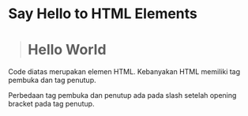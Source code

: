 # Say Hello to HTML Elements

> <h1> Hello World <h/1>
 
Code diatas merupakan elemen HTML.
Kebanyakan HTML memiliki tag pembuka dan tag penutup.

Perbedaan tag pembuka dan penutup ada pada slash setelah opening bracket pada tag penutup.
